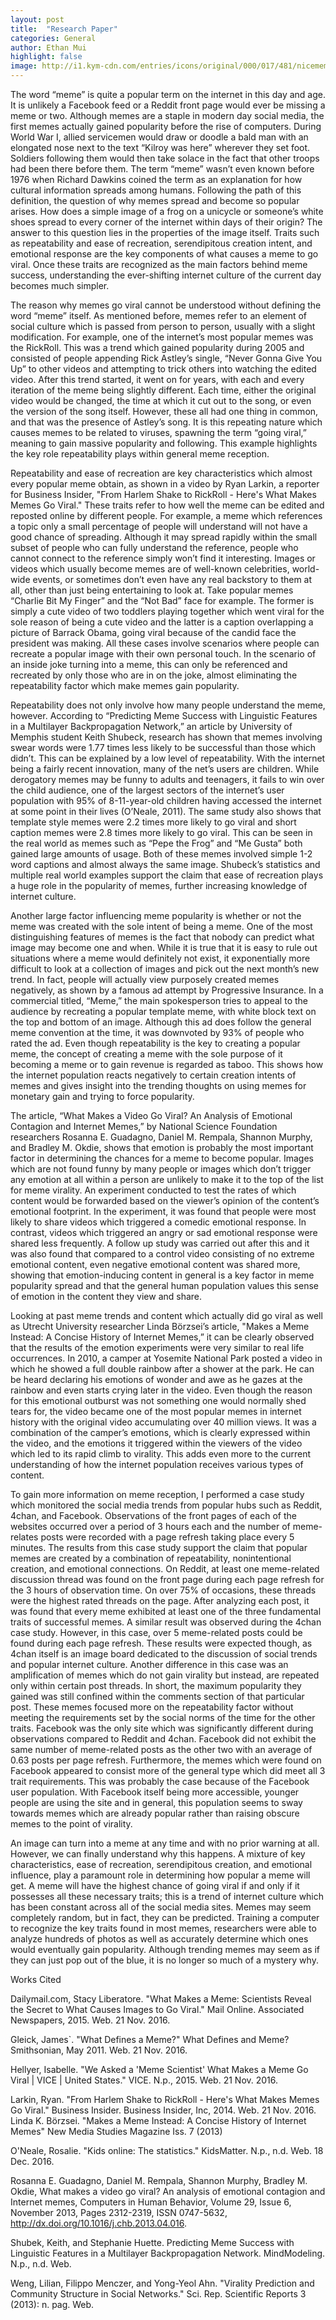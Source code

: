 ```yaml
---
layout: post
title:  "Research Paper"
categories: General
author: Ethan Mui
highlight: false
image: http://i1.kym-cdn.com/entries/icons/original/000/017/481/nicememe.PNG
---
```

The word “meme” is quite a popular term on the internet in this day and age. It is unlikely a Facebook feed or a Reddit front page would ever be missing a meme or two. Although memes are a staple in modern day social media, the first memes actually gained popularity before the rise of computers. During World War I, allied servicemen would draw or doodle a bald man with an elongated nose next to the text “Kilroy was here” wherever they set foot. Soldiers following them would then take solace in the fact that other troops had been there before them. The term “meme” wasn’t even known before 1976 when Richard Dawkins coined the term as an explanation for how cultural information spreads among humans. Following the path of this definition, the question of why memes spread and become so popular arises. How does a simple image of a frog on a unicycle or someone’s white shoes spread to every corner of the internet within days of their origin? The answer to this question lies in the properties of the image itself. Traits such as repeatability and ease of recreation, serendipitous creation intent, and emotional response are the key components of what causes a meme to go viral. Once these traits are recognized as the main factors behind meme success, understanding the ever-shifting internet culture of the current day becomes much simpler.

The reason why memes go viral cannot be understood without defining the word “meme” itself. As mentioned before, memes refer to an element of social culture which is passed from person to person, usually with a slight modification. For example, one of the internet’s most popular memes was the RickRoll. This was a trend which gained popularity during 2005 and consisted of people appending Rick Astley’s single, “Never Gonna Give You Up” to other videos and attempting to trick others into watching the edited video. After this trend started, it went on for years, with each and every iteration of the meme being slightly different. Each time, either the original video would be changed, the time at which it cut out to the song, or even the version of the song itself. However, these all had one thing in common, and that was the presence of Astley’s song. It is this repeating nature which causes memes to be related to viruses, spawning the term “going viral,” meaning to gain massive popularity and following. This example highlights the key role repeatability plays within general meme reception. 

Repeatability and ease of recreation are key characteristics which almost every popular meme obtain, as shown in a video by Ryan Larkin, a reporter for Business Insider, "From Harlem Shake to RickRoll - Here's What Makes Memes Go Viral." These traits refer to how well the meme can be edited and reposted online by different people. For example, a meme which references a topic only a small percentage of people will understand will not have a good chance of spreading. Although it may spread rapidly within the small subset of people who can fully understand the reference, people who cannot connect to the reference simply won’t find it interesting. Images or videos which usually become memes are of well-known celebrities, world-wide events, or sometimes don’t even have any real backstory to them at all, other than just being entertaining to look at. Take popular memes “Charlie Bit My Finger” and the “Not Bad” face for example. The former is simply a cute video of two toddlers playing together which went viral for the sole reason of being a cute video and the latter is a caption overlapping a picture of Barrack Obama, going viral because of the candid face the president was making. All these cases involve scenarios where people can recreate a popular image with their own personal touch. In the scenario of an inside joke turning into a meme, this can only be referenced and recreated by only those who are in on the joke, almost eliminating the repeatability factor which make memes gain popularity. 

Repeatability does not only involve how many people understand the meme, however. According to “Predicting Meme Success with Linguistic Features in a Multilayer Backpropagation Network,” an article by University of Memphis student Keith Shubeck, research has shown that memes involving swear words were 1.77 times less likely to be successful than those which didn’t. This can be explained by a low level of repeatability. With the internet being a fairly recent innovation, many of the net’s users are children. While derogatory memes may be funny to adults and teenagers, it fails to win over the child audience, one of the largest sectors of the internet’s user population with 95% of 8-11-year-old children having accessed the internet at some point in their lives (O’Neale, 2011). The same study also shows that template style memes were 2.2 times more likely to go viral and short caption memes were 2.8 times more likely to go viral. This can be seen in the real world as memes such as “Pepe the Frog” and “Me Gusta” both gained large amounts of usage. Both of these memes involved simple 1-2 word captions and almost always the same image. Shubeck’s statistics and multiple real world examples support the claim that ease of recreation plays a huge role in the popularity of memes, further increasing knowledge of internet culture. 
	
Another large factor influencing meme popularity is whether or not the meme was created with the sole intent of being a meme. One of the most distinguishing features of memes is the fact that nobody can predict what image may become one and when. While it is true that it is easy to rule out situations where a meme would definitely not exist, it exponentially more difficult to look at a collection of images and pick out the next month’s new trend. In fact, people will actually view purposely created memes negatively, as shown by a famous ad attempt by Progressive Insurance. In a commercial titled, “Meme,” the main spokesperson tries to appeal to the audience by recreating a popular template meme, with white block text on the top and bottom of an image. Although this ad does follow the general meme convention at the time, it was downvoted by 93% of people who rated the ad. Even though repeatability is the key to creating a popular meme, the concept of creating a meme with the sole purpose of it becoming a meme or to gain revenue is regarded as taboo. This shows how the internet population reacts negatively to certain creation intents of memes and gives insight into the trending thoughts on using memes for monetary gain and trying to force popularity.
	
The article, “What Makes a Video Go Viral? An Analysis of Emotional Contagion and Internet Memes,” by National Science Foundation researchers Rosanna E. Guadagno, Daniel M. Rempala, Shannon Murphy, and Bradley M. Okdie, shows that emotion is probably the most important factor in determining the chances for a meme to become popular. Images which are not found funny by many people or images which don’t trigger any emotion at all within a person are unlikely to make it to the top of the list for meme virality. An experiment conducted to test the rates of which content would be forwarded based on the viewer’s opinion of the content’s emotional footprint. In the experiment, it was found that people were most likely to share videos which triggered a comedic emotional response. In contrast, videos which triggered an angry or sad emotional response were shared less frequently. A follow up study was carried out after this and it was also found that compared to a control video consisting of no extreme emotional content, even negative emotional content was shared more, showing that emotion-inducing content in general is a key factor in meme popularity spread and that the general human population values this sense of emotion in the content they view and share.

Looking at past meme trends and content which actually did go viral as well as Utrecht University researcher Linda Börzsei’s article, "Makes a Meme Instead: A Concise History of Internet Memes,” it can be clearly observed that the results of the emotion experiments were very similar to real life occurrences. In 2010, a camper at Yosemite National Park posted a video in which he showed a full double rainbow after a shower at the park. He can be heard declaring his emotions of wonder and awe as he gazes at the rainbow and even starts crying later in the video. Even though the reason for this emotional outburst was not something one would normally shed tears for, the video became one of the most popular memes in internet history with the original video accumulating over 40 million views. It was a combination of the camper’s emotions, which is clearly expressed within the video, and the emotions it triggered within the viewers of the video which led to its rapid climb to virality. This adds even more to the current understanding of how the internet population receives various types of content. 

To gain more information on meme reception, I performed a case study which monitored the social media trends from popular hubs such as Reddit, 4chan, and Facebook. Observations of the front pages of each of the websites occurred over a period of 3 hours each and the number of meme-relates posts were recorded with a page refresh taking place every 5 minutes. The results from this case study support the claim that popular memes are created by a combination of repeatability, nonintentional creation, and emotional connections. On Reddit, at least one meme-related discussion thread was found on the front page during each page refresh for the 3 hours of observation time. On over 75% of occasions, these threads were the highest rated threads on the page. After analyzing each post, it was found that every meme exhibited at least one of the three fundamental traits of successful memes. A similar result was observed during the 4chan case study. However, in this case, over 5 meme-related posts could be found during each page refresh. These results were expected though, as 4chan itself is an image board dedicated to the discussion of social trends and popular internet culture. Another difference in this case was an amplification of memes which do not gain virality but instead, are repeated only within certain post threads. In short, the maximum popularity they gained was still confined within the comments section of that particular post. These memes focused more on the repeatability factor without meeting the requirements set by the social norms of the time for the other traits. Facebook was the only site which was significantly different during observations compared to Reddit and 4chan. Facebook did not exhibit the same number of meme-related posts as the other two with an average of 0.63 posts per page refresh. Furthermore, the memes which were found on Facebook appeared to consist more of the general type which did meet all 3 trait requirements. This was probably the case because of the Facebook user population. With Facebook itself being more accessible, younger people are using the site and in general, this population seems to sway towards memes which are already popular rather than raising obscure memes to the point of virality. 

An image can turn into a meme at any time and with no prior warning at all. However, we can finally understand why this happens. A mixture of key characteristics, ease of recreation, serendipitous creation, and emotional influence, play a paramount role in determining how popular a meme will get. A meme will have the highest chance of going viral if and only if it possesses all these necessary traits; this is a trend of internet culture which has been constant across all of the social media sites. Memes may seem completely random, but in fact, they can be predicted. Training a computer to recognize the key traits found in most memes, researchers were able to analyze hundreds of photos as well as accurately determine which ones would eventually gain popularity. Although trending memes may seem as if they can just pop out of the blue, it is no longer so much of a mystery why. 



Works Cited

Dailymail.com, Stacy Liberatore. "What Makes a Meme: Scientists Reveal the Secret to 
What Causes Images to Go Viral." Mail Online. Associated Newspapers, 2015. Web. 
21 Nov. 2016.

Gleick, James`. "What Defines a Meme?" What Defines and Meme? Smithsonian, May 2011. 
Web. 21 Nov. 2016. 

Hellyer, Isabelle. "We Asked a 'Meme Scientist' What Makes a Meme Go Viral | VICE | United 
States." VICE. N.p., 2015. Web. 21 Nov. 2016.

Larkin, Ryan. "From Harlem Shake to RickRoll - Here's What Makes Memes Go Viral." 
Business Insider. Business Insider, Inc, 2014. Web. 21 Nov. 2016. 
Linda K. Börzsei. "Makes a Meme Instead: A Concise History of Internet Memes" New Media 
Studies Magazine Iss. 7 (2013) 

O'Neale, Rosalie. "Kids online: The statistics." KidsMatter. N.p., n.d. Web. 18 Dec. 2016.

Rosanna E. Guadagno, Daniel M. Rempala, Shannon Murphy, Bradley M. Okdie, What makes 
a video go viral? An analysis of emotional contagion and Internet memes, Computers 
in Human Behavior, Volume 29, Issue 6, November 2013, Pages 2312-2319, ISSN 
0747-5632, http://dx.doi.org/10.1016/j.chb.2013.04.016.

Shubek, Keith, and Stephanie Huette. Predicting Meme Success with Linguistic Features in a 
Multilayer Backpropagation Network. MindModeling. N.p., n.d. Web.

Weng, Lilian, Filippo Menczer, and Yong-Yeol Ahn. "Virality Prediction and Community 
Structure in Social Networks." Sci. Rep. Scientific Reports 3 (2013): n. pag. Web.
